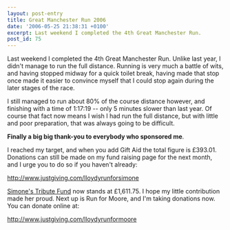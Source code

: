 ```yaml
---
layout: post-entry
title: Great Manchester Run 2006
date: '2006-05-25 21:38:31 +0100'
excerpt: Last weekend I completed the 4th Great Manchester Run.
post_id: 75
---
```

Last weekend I completed the 4th Great Manchester Run. Unlike last year, I didn't manage to run the full distance. Running is very much a battle of wits, and having stopped midway for a quick toilet break, having made that stop once made it easier to convince myself that I could stop again during the later stages of the race.

I still managed to run about 80% of the course distance however, and finishing with a time of 1:17:19 -- only 5 minutes slower than last year. Of course that fact now means I wish I had run the full distance, but with little and poor preparation, that was always going to be difficult.

**Finally a big big thank-you to everybody who sponsored me**.

I reached my target, and when you add Gift Aid the total figure is £393.01. Donations can still be made on my fund raising page for the next month, and I urge you to do so if you haven't already:

<http://www.justgiving.com/lloydyrunforsimone>

[Simone's Tribute Fund][1] now stands at £1,611.75. I hope my little contribution made her proud. Next up is Run for Moore, and I'm taking donations now. You can donate online at:

<http://www.justgiving.com/lloydyrunformoore>

[1]: http://justgiving.com/simonestuart/
